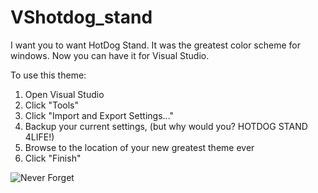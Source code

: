 # VShotdog_stand
I want you to want HotDog Stand. It was the greatest color scheme for windows. Now you can have it for Visual Studio.

To use this theme:

1. Open Visual Studio
2. Click "Tools"
3. Click "Import and Export Settings..."
4. Backup your current settings, (but why would you? HOTDOG STAND 4LIFE!)
5. Browse to the location of your new greatest theme ever
6. Click "Finish"

![Never Forget](http://i.imgur.com/Drhd6RU.jpg)
